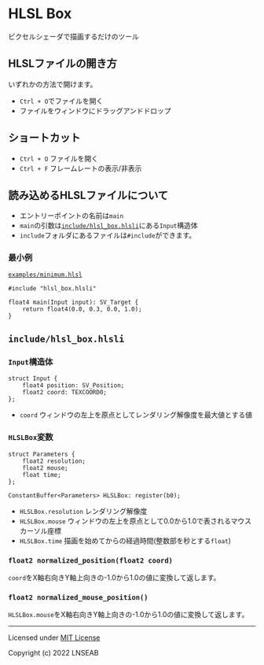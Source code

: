 # HLSL Box

ピクセルシェーダで描画するだけのツール

## HLSLファイルの開き方

いずれかの方法で開けます。

* `Ctrl + O`でファイルを開く
* ファイルをウィンドウにドラッグアンドドロップ

## ショートカット

* `Ctrl + O` ファイルを開く
* `Ctrl + F` フレームレートの表示/非表示

## 読み込めるHLSLファイルについて

* エントリーポイントの名前は`main`
* `main`の引数は[`include/hlsl_box.hlsli`](include/hlsl_box.hlsli)にある`Input`構造体
* `include`フォルダにあるファイルは`#include`ができます。

### 最小例
[`examples/minimum.hlsl`](examples/minimum.hlsl)
```hlsl
#include "hlsl_box.hlsli"

float4 main(Input input): SV_Target {
    return float4(0.0, 0.3, 0.0, 1.0);
}
```

## `include/hlsl_box.hlsli`

### `Input`構造体

```hlsl
struct Input {
    float4 position: SV_Position;
    float2 coord: TEXCOORD0;
};
```

* `coord` ウィンドウの左上を原点としてレンダリング解像度を最大値とする値

### `HLSLBox`変数

```hlsl
struct Parameters {
    float2 resolution;
    float2 mouse;
    float time;
};

ConstantBuffer<Parameters> HLSLBox: register(b0);
```

* `HLSLBox.resolution` レンダリング解像度
* `HLSLBox.mouse` ウィンドウの左上を原点として0.0から1.0で表されるマウスカーソル座標
* `HLSLBox.time` 描画を始めてからの経過時間(整数部を秒とする`float`)

### `float2 normalized_position(float2 coord)`

`coord`をX軸右向きY軸上向きの-1.0から1.0の値に変換して返します。

### `float2 normalized_mouse_position()`

`HLSLBox.mouse`をX軸右向きY軸上向きの-1.0から1.0の値に変換して返します。

-----------------------------------------------------------------------------------------

Licensed under [MIT License](LICENSE)

Copyright (c) 2022 LNSEAB
